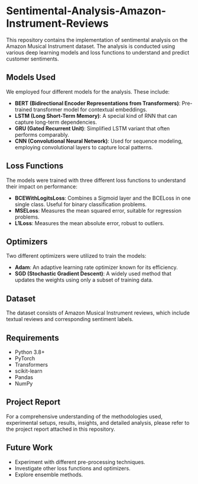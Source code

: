 # Sentimental-Analysis-Amazon-Instrument-Reviews



This repository contains the implementation of sentimental analysis on the Amazon Musical Instrument dataset. The analysis is conducted using various deep learning models and loss functions to understand and predict customer sentiments.

## Models Used
We employed four different models for the analysis. These include:
- **BERT (Bidirectional Encoder Representations from Transformers)**: Pre-trained transformer model for contextual embeddings.
- **LSTM (Long Short-Term Memory)**: A special kind of RNN that can capture long-term dependencies.
- **GRU (Gated Recurrent Unit)**: Simplified LSTM variant that often performs comparably.
- **CNN (Convolutional Neural Network)**: Used for sequence modeling, employing convolutional layers to capture local patterns.

## Loss Functions
The models were trained with three different loss functions to understand their impact on performance:
- **BCEWithLogitsLoss**: Combines a Sigmoid layer and the BCELoss in one single class. Useful for binary classification problems.
- **MSELoss**: Measures the mean squared error, suitable for regression problems.
- **L1Loss**: Measures the mean absolute error, robust to outliers.

## Optimizers
Two different optimizers were utilized to train the models:
- **Adam**: An adaptive learning rate optimizer known for its efficiency.
- **SGD (Stochastic Gradient Descent)**: A widely used method that updates the weights using only a subset of training data.

## Dataset
The dataset consists of Amazon Musical Instrument reviews, which include textual reviews and corresponding sentiment labels.

## Requirements
- Python 3.8+
- PyTorch
- Transformers
- scikit-learn
- Pandas
- NumPy

## Project Report
For a comprehensive understanding of the methodologies used, experimental setups, results, insights, and detailed analysis, please refer to the project report attached in this repository.

## Future Work
- Experiment with different pre-processing techniques.
- Investigate other loss functions and optimizers.
- Explore ensemble methods.

